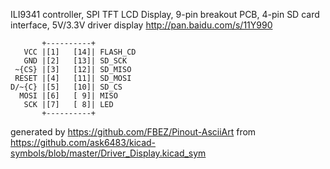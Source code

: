 ILI9341 controller, SPI TFT LCD Display, 9-pin breakout PCB, 4-pin SD card interface, 5V/3.3V
driver display
http://pan.baidu.com/s/11Y990


	       +----------+
	   VCC |[1]   [14]| FLASH_CD
	   GND |[2]   [13]| SD_SCK
	 ~{CS} |[3]   [12]| SD_MISO
	 RESET |[4]   [11]| SD_MOSI
	D/~{C} |[5]   [10]| SD_CS
	  MOSI |[6]   [ 9]| MISO
	   SCK |[7]   [ 8]| LED
	       +----------+


generated by https://github.com/FBEZ/Pinout-AsciiArt from https://github.com/ask6483/kicad-symbols/blob/master/Driver_Display.kicad_sym